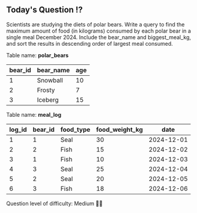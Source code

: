 ## Today's Question ⁉️

Scientists are studying the diets of polar bears. Write a query to find the maximum amount of food (in kilograms) consumed by each polar bear in a single meal December 2024. Include the bear_name and biggest_meal_kg, and sort the results in descending order of largest meal consumed.

Table name: **polar_bears**

| bear_id | bear_name | age |
|---|---|---|
| 1 | Snowball | 10 |
| 2 | Frosty | 7 |
| 3 | Iceberg | 15 |

Table name: **meal_log**

| log_id | bear_id | food_type | food_weight_kg | date       |
|---|---|---|---|---|
| 1      | 1       | Seal      | 30            | 2024-12-01 |
| 2      | 2       | Fish      | 15            | 2024-12-02 |
| 3      | 1       | Fish      | 10            | 2024-12-03 |
| 4      | 3       | Seal      | 25            | 2024-12-04 |
| 5      | 2       | Seal      | 20            | 2024-12-05 |
| 6      | 3       | Fish      | 18            | 2024-12-06 |

Question level of difficulty: Medium 🎅🎅
